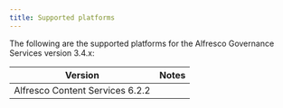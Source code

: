 ```yaml
---
title: Supported platforms
---
```


The following are the supported platforms for the Alfresco Governance Services version 3.4.x:

| Version | Notes |
| ------- | ----- |
| Alfresco Content Services 6.2.2 |
